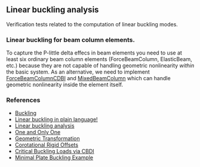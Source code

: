 ## Linear buckling analysis
Verification tests related to the computation of linear buckling modes.

### Linear buckling for beam column elements.
To capture the P-little delta effecs in beam elements you need to use at least six ordinary beam column elements (ForceBeamColumn, ElasticBeam, etc.) because they are not capable of handling geometric nonlinearity _within_ the basic system. As an alternative, we need to implement [ForceBeamColumnCDBI](https://github.com/OpenSees/OpenSees/blob/master/SRC/element/forceBeamColumn/ForceBeamColumnCBDI3d.h) and [MixedBeamColumn](https://github.com/OpenSees/OpenSees/tree/master/SRC/element/mixedBeamColumn) which can handle geometric nonlinearity inside the element itself.

### References
- [Buckling](https://en.wikipedia.org/wiki/Buckling)
- [Linear buckling in plain language!](https://enterfea.com/linear-buckling-explained/)
- [Linear buckling analysis](https://portwooddigital.com/2021/05/29/right-under-your-nose)
- [One and Only One](https://portwooddigital.com/2023/11/18/one-and-only-one/)
- [Geometric Transformation](https://portwooddigital.com/2022/11/15/geometric-transformation/)
- [Corotational Rigid Offsets](https://portwooddigital.com/2024/11/11/corotational-rigid-offsets/)
- [Critical Buckling Loads via CBDI](https://portwooddigital.com/2024/11/16/critical-buckling-loads-via-cbdi/)
 - [Minimal Plate Buckling Example](https://portwooddigital.com/2025/05/24/minimal-plate-buckling-example/)
